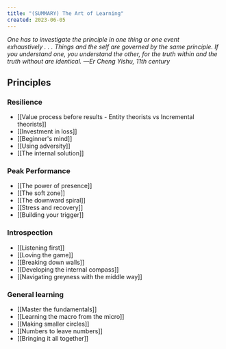 ```yaml
---
title: "(SUMMARY) The Art of Learning"
created: 2023-06-05
---
```


*One has to investigate the principle in one thing or one event exhaustively . . . Things and the self are governed by the same principle. If you understand one, you understand the other, for the truth within and the truth without are identical. —Er Cheng Yishu, 11th century*

## Principles

### Resilience
- [[Value process before results - Entity theorists vs Incremental theorists]]
- [[Investment in loss]]
- [[Beginner's mind]]
- [[Using adversity]]
- [[The internal solution]]

### Peak Performance
- [[The power of presence]]
- [[The soft zone]]
- [[The downward spiral]]
- [[Stress and recovery]]
- [[Building your trigger]]

### Introspection
- [[Listening first]]
- [[Loving the game]]
- [[Breaking down walls]]
- [[Developing the internal compass]]
- [[Navigating greyness with the middle way]]

### General learning
- [[Master the fundamentals]]
- [[Learning the macro from the micro]]
- [[Making smaller circles]]
- [[Numbers to leave numbers]]
- [[Bringing it all together]]
